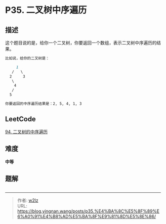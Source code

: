 # P35. 二叉树中序遍历


<!--more-->

## 描述

这个题目说的是，给你一个二叉树，你要返回一个数组，表示二叉树中序遍历的结果。

```markdown
比如说，给你的二叉树是：

     1
   /   \
  2     3
   \
    4
   /
  5

你要返回的中序遍历结果是：2, 5, 4, 1, 3
```

## LeetCode

[94. 二叉树的中序遍历](https://leetcode.cn/problems/binary-tree-inorder-traversal/description/)

## 难度

**中等**

## 题解

```java

```


---

> 作者: [w2lz](https://github.com/w2lz)  
> URL: https://blog.yingnan.wang/posts/p35.%E4%BA%8C%E5%8F%89%E6%A0%91%E4%B8%AD%E5%BA%8F%E9%81%8D%E5%8E%86/  

